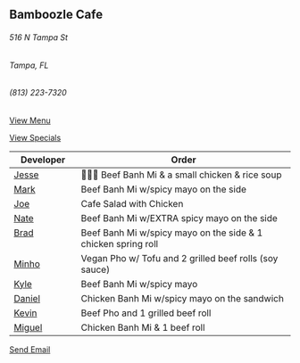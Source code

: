 ## Bamboozle Cafe
###### 516 N Tampa St
###### Tampa, FL
###### (813) 223-7320

[View Menu](http://bamboozlecafe.com/bamboozle-cafe-lunch-menu/)

[View Specials](http://bamboozlecafe.com/bamboozle-cafe-lunch-specials/)

Developer     | Order
--------------|---------------------
[Jesse](https://github.com/jessecurry)              | 🥩🥖🍲 Beef Banh Mi & a small chicken & rice soup
[Mark](http://github.com/mark-smithtb)              | Beef Banh Mi w/spicy mayo on the side
[Joe](https://github.com/Montchat)                  | Cafe Salad with Chicken
[Nate](https://github.com/thunemn)                  | Beef Banh Mi w/EXTRA spicy mayo on the side
[Brad](https://github.com/bself)                    | Beef Banh Mi w/spicy mayo on the side & 1 chicken spring roll
[Minho](https://github.com/minhochoi)               | Vegan Pho w/ Tofu and 2 grilled beef rolls (soy sauce)
[Kyle](https://github.com/kjswartz)                 | Beef Banh Mi w/spicy mayo
[Daniel](https://github.come/dtartaglia)            | Chicken Banh Mi w/spicy mayo on the sandwich
[Kevin]()                                           | Beef Pho and 1 grilled beef roll
[Miguel](https://github.com/MiguelBrito1086)        | Chicken Banh Mi & 1 beef roll

<a href="mailto:info@bamboozlecafe.com?cc=bamboozlecafe@gmail.com&subject=11:30am%20Haneke%20Design%20Developer Lunch&body=https%3A%2F%2Fgithub.com%2Fhanekedesign%2Fdeveloper-lunch%2Fblob%2Fmaster%2Fbamboozle.md">Send Email</a>
